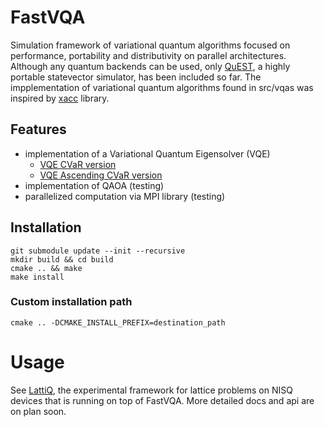 # FastVQA
Simulation framework of variational quantum algorithms focused on performance, portability and distributivity on parallel architectures. Although any quantum backends can be used, only [QuEST](https://github.com/QuEST-Kit/QuEST), a highly portable statevector simulator, has been included so far. The impplementation of variational quantum algorithms found in src/vqas was inspired by [xacc](https://github.com/eclipse/xacc) library.

## Features
- implementation of a Variational Quantum Eigensolver (VQE)
	- [VQE CVaR version](https://doi.org/10.22331/q-2020-04-20-256)
	- [VQE Ascending CVaR version](https://arxiv.org/abs/2105.11766)
- implementation of QAOA (testing)
- parallelized computation via MPI library (testing)

## Installation
```
git submodule update --init --recursive
mkdir build && cd build
cmake .. && make
make install
```

### Custom installation path
```
cmake .. -DCMAKE_INSTALL_PREFIX=destination_path
```

# Usage
See [LattiQ](https://github.com/Milos9304/LattiQ), the experimental framework for lattice problems on NISQ devices that is running on top of FastVQA. More detailed docs and api are on plan soon.

